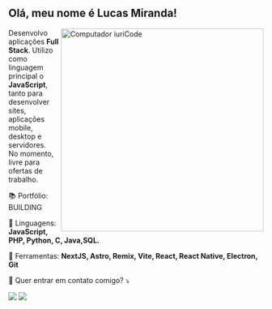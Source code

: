 ## Olá, meu nome é Lucas Miranda!

<img src="https://raw.githubusercontent.com/MicaelliMedeiros/micaellimedeiros/master/image/computer-illustration.png" min-width="400px" max-width="400px" width="400px" align="right" alt="Computador iuriCode">
<p align="left"> 
Desenvolvo aplicações <strong>Full Stack</strong>. Utilizo como linguagem principal o <strong>JavaScript</strong>, tanto para desenvolver sites, aplicações mobile, desktop e servidores.<br>
No momento, livre para ofertas de trabalho.
</p>
<p>
📚 Portfólio: BUILDING
</p>
<p align="left">
  🦄 Linguagens: <strong>JavaScript, PHP, Python, C, Java,SQL.</strong>
</p>

<p align="left">
  💼 Ferramentas: <strong>NextJS, Astro, Remix, Vite, React, React Native, Electron, Git</strong>
</p>

<p align="left">
  💌 Quer entrar em contato comigo? ⤵️
</p>

<p align="left">
  <a href="#" alt="Gmail">
  <img src="https://img.shields.io/badge/-Gmail-FF0000?style=flat-square&labelColor=FF0000&logo=gmail&logoColor=white&link=lucas.miranda.strapasson@gmail.com" /></a>

  <a href="#" alt="Linkedin">
  <img src="https://img.shields.io/badge/-Linkedin-0e76a8?style=flat-square&logo=Linkedin&logoColor=white&link=https://www.linkedin.com/in/lucas-miranda-496825237/" /></a>
</p>  
